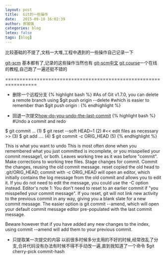 ```yaml
---
layout: post
title:  Git的一些操作
date:   2015-09-10 16:02:39
author: 郝锡强
categories: blog
letex: false
tags: [blog]
---
```

比较基础的不提了,文档一大堆,工程中遇到的一些操作自己记录一下

[git-scm](http://git-scm.com/docs/)  基本都有了,记录的这些操作当然也有
[git-scm中文](https://git-scm.com/blog/2010/06/09/pro-git-zh.html)
[git course](https://www.codecademy.com/learn/learn-git)一个在线的教程,自己跑了一遍还挺不错的

=================================================================

* 删除一个远程分支
{% highlight bash %}
#As of Git v1.7.0, you can delete a remote branch using
$git push origin --delete <branchName>
#which is easier to remember than
$git push origin :<branchName>
{% endhighlight %}

* 回退一次提交[how-do-you-undo-the-last-commit](http://stackoverflow.com/questions/927358/how-do-you-undo-the-last-commit)
{% highlight bash %}
#Undo a commit and redo

$ git commit ...              (1)
$ git reset --soft HEAD~1     (2)
#<< edit files as necessary >> (3)
$ git add ....                (4)
$ git commit -c ORIG_HEAD     (5)
{% endhighlight %}


This is what you want to undo
This is most often done when you remembered what you just committed is incomplete, or you misspelled your commit message1, or both. Leaves working tree as it was before "commit".
Make corrections to working tree files.
Stage changes for commit.
Commit the changes, reusing the old commit message. reset copied the old head to .git/ORIG_HEAD; commit with -c ORIG_HEAD will open an editor, which initially contains the log message from the old commit and allows you to edit it. If you do not need to edit the message, you could use the -C option instead.
Editor's note 1: You don't need to reset to an earlier commit if "you misspelled your commit message". If you reset, git will not link new activity to the previous commit in any way, giving you a blank slate for a new commit message. The easier option is git commit --amend, which will open your default commit message editor pre-populated with the last commit message.

Beware however that if you have added any new changes to the index, using commit --amend will add them to your previous commit.

* 只提取某一次提交的内容
以前很多时候多分支用的不好的时候,经常改乱了分支,合并代码没有办法有时候不得不手动改一遍,直到我知道了一个命令
$git cherry-pick commit-hash
